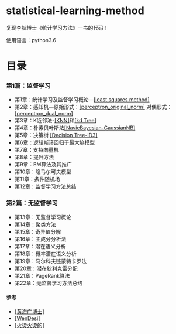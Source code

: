 # statistical-learning-method
复现李航博士《统计学习方法》一书的代码！

使用语言：python3.6

# 目录

### 第1篇：监督学习
- 第1章：统计学习及监督学习概论—[[least squares method]](https://github.com/QiujieDong/statistical-learning-method/blob/master/Chapter1_least_squares_method.ipynb)
- 第2章：感知机—原始形式：[[perceptron_original_norm]](https://github.com/QiujieDong/statistical-learning-method/blob/master/Chapter2/Chapter2_perceptron_original.ipynb)  对偶形式：[[perceptron_dual_norm]](https://github.com/QiujieDong/statistical-learning-method/blob/master/Chapter2/Chapter2_perceptron_dual.ipynb)
- 第3章：K近邻法-[[KNN]](https://github.com/QiujieDong/statistical-learning-method/blob/master/Chapter3/Chapter3_k-NN.ipynb)和[[kd Tree]](https://github.com/QiujieDong/statistical-learning-method/blob/master/Chapter3/Chapter3_kdTree.ipynb)
- 第4章：朴素贝叶斯法[[NavieBayesian-GaussianNB]](https://github.com/QiujieDong/statistical-learning-method/blob/master/Chapter4_NaiveBayesian_GaussianNB.ipynb)
- 第5章：决策树 [[Decision Tree-ID3]](https://github.com/QiujieDong/statistical-learning-method/tree/master/Chapter5)
- 第6章：逻辑斯谛回归于最大熵模型
- 第7章：支持向量机
- 第8章：提升方法
- 第9章：EM算法及其推广
- 第10章：隐马尔可夫模型
- 第11章：条件随机场
- 第12章：监督学习方法总结

### 第2篇：无监督学习
- 第13章：无监督学习概论
- 第14章：聚类方法
- 第15章：奇异值分解
- 第16章：主成分分析法
- 第17章：潜在语义分析
- 第18章：概率潜在语义分析
- 第19章：马尔科夫链蒙特卡罗法
- 第20章：潜在狄利克雷分配
- 第21章：PageRank算法
- 第22章：无监督学习方法总结


#### 参考
- [[黄海广博士]](https://github.com/fengdu78/lihang-code)
- [[WenDesi]](https://github.com/WenDesi/lihang_book_algorithm)
- [[火烫火烫的]](https://blog.csdn.net/tudaodiaozhale)
